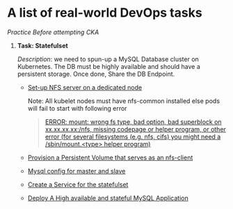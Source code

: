 # A list of real-world DevOps tasks

_Practice Before attempting CKA_

1. **Task: Statefulset**

   _Description_: we need to spun-up a MySQL Database cluster on Kubernetes. The DB must be highly available and should have a persistent storage. Once done, Share the DB Endpoint.

   - [Set-up NFS server on a dedicated node](./ubuntu/nfs-mount.sh)

     Note: All kubelet nodes must have nfs-common installed else pods will fail to start with following error

     > [ERROR: mount: wrong fs type, bad option, bad superblock on xx.xx.xx.xx:/nfs, missing codepage or helper program, or other error (for several filesystems (e.g. nfs, cifs) you might need a /sbin/mount.\<type\> helper program)](https://github.com/rancher/rancher/issues/4423)

   - [Provision a Persistent Volume that serves as an nfs-client](./tasks/statefulset/pv-mysql.yaml)
   - [Mysql config for master and slave](./tasks/statefulset/cm-mysql.yaml)
   - [Create a Service for the statefulset](./tasks/statefulset/svc-mysql.yaml)
   - [Deploy A High available and stateful MySQL Application](./tasks/statefulset/statefulset-mysql.yaml)
